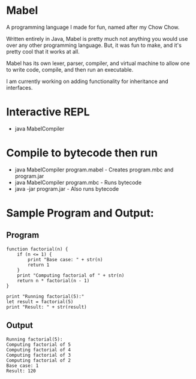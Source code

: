 # Mabel
A programming language I made for fun, named after my Chow Chow.

Written entirely in Java, Mabel is pretty much not anything you would use over any other programming language.
But, it was fun to make, and it's pretty cool that it works at all.

Mabel has its own lexer, parser, compiler, and virtual machine to allow one to write code, compile, and then run an executable.

I am currently working on adding functionality for inheritance and interfaces.

# Interactive REPL
- java MabelCompiler
# Compile to bytecode then run
- java MabelCompiler program.mabel - Creates program.mbc and program.jar
- java MabelCompiler program.mbc - Runs bytecode
- java -jar program.jar - Also runs bytecode

# Sample Program and Output:
## Program
```
function factorial(n) {
    if (n <= 1) {
        print "Base case: " + str(n)
        return 1
    }
    print "Computing factorial of " + str(n)
    return n * factorial(n - 1)
}

print "Running factorial(5):"
let result = factorial(5)
print "Result: " + str(result)
```

## Output
```
Running factorial(5):
Computing factorial of 5
Computing factorial of 4
Computing factorial of 3
Computing factorial of 2
Base case: 1
Result: 120
```
